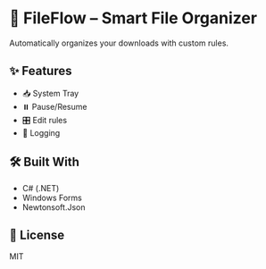 ﻿# 📁 FileFlow – Smart File Organizer
Automatically organizes your downloads with custom rules.

## ✨ Features
- 📥 System Tray
- ⏸️ Pause/Resume
- 🎛️ Edit rules
- 📝 Logging

## 🛠️ Built With
- C# (.NET)
- Windows Forms
- Newtonsoft.Json

## 📄 License
MIT

